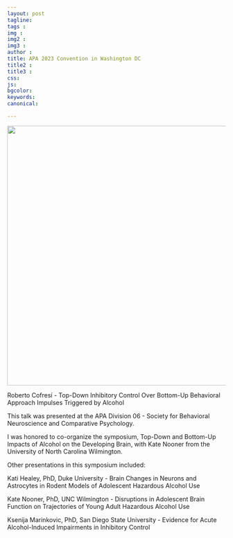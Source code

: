 ```yaml
---
layout: post
tagline: 
tags : 
img : 
img2 :
img3 : 
author : 
title: APA 2023 Convention in Washington DC
title2 : 
title3 : 
css: 
js: 
bgcolor: 
keywords: 
canonical:

---
```

<span class="image small"><img src="/assets/images/news/APA2023.jpg" alt="" width="600"/></span>

Roberto Cofresí - Top-Down Inhibitory Control Over Bottom-Up Behavioral Approach Impulses Triggered by Alcohol   

This talk was presented at the APA Division 06 - Society for Behavioral Neuroscience and Comparative Psychology.  <!--readmore--> 

I was honored to co-organize the symposium, Top-Down and Bottom-Up Impacts of Alcohol on the Developing Brain, with Kate Nooner from the University of North Carolina Wilmington.   

Other presentations in this symposium included:

Kati Healey, PhD, Duke University - Brain Changes in Neurons and Astrocytes in Rodent Models of Adolescent Hazardous Alcohol Use

Kate Nooner, PhD, UNC Wilmington - Disruptions in Adolescent Brain Function on Trajectories of Young Adult Hazardous Alcohol Use

Ksenija Marinkovic, PhD, San Diego State University - Evidence for Acute Alcohol-Induced Impairments in Inhibitory Control


